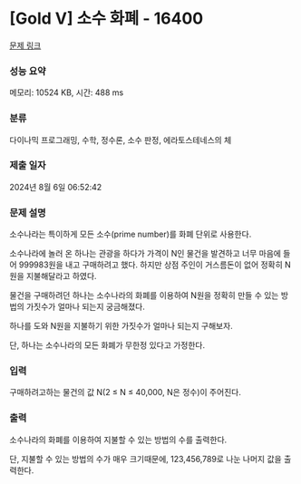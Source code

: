 # [Gold V] 소수 화폐 - 16400 

[문제 링크](https://www.acmicpc.net/problem/16400) 

### 성능 요약

메모리: 10524 KB, 시간: 488 ms

### 분류

다이나믹 프로그래밍, 수학, 정수론, 소수 판정, 에라토스테네스의 체

### 제출 일자

2024년 8월 6일 06:52:42

### 문제 설명

<p>소수나라는 특이하게 모든 소수(prime number)를 화폐 단위로 사용한다.</p>

<p>소수나라에 놀러 온 하나는 관광을 하다가 가격이 N인 물건을 발견하고 너무 마음에 들어 999983원을 내고 구매하려고 했다. 하지만 상점 주인이 거스름돈이 없어 정확히 N원을 지불해달라고 하였다.</p>

<p>물건을 구매하려던 하나는 소수나라의 화폐를 이용하여 N원을 정확히 만들 수 있는 방법의 가짓수가 얼마나 되는지 궁금해졌다.</p>

<p>하나를 도와 N원을 지불하기 위한 가짓수가 얼마나 되는지 구해보자.</p>

<p>단, 하나는 소수나라의 모든 화폐가 무한정 있다고 가정한다.</p>

### 입력 

 <p>구매하려고하는 물건의 값 N(2 ≤ N ≤ 40,000, N은 정수)이 주어진다.</p>

### 출력 

 <p>소수나라의 화폐를 이용하여 지불할 수 있는 방법의 수를 출력한다.</p>

<p>단, 지불할 수 있는 방법의 수가 매우 크기때문에, 123,456,789로 나눈 나머지 값을 출력한다.</p>

